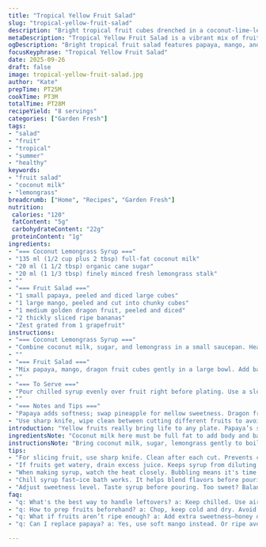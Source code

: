 ```yaml
---
title: "Tropical Yellow Fruit Salad"
slug: "tropical-yellow-fruit-salad"
description: "Bright tropical fruit cubes drenched in a coconut-lime-lemongrass syrup. Pineapple swapped with papaya for a softer texture. Kiwi replaced with golden dragon fruit for a mild crunch and visual pop. Bananas cut thicker to hold shape. Syrup sweetness reduced, lemongrass finely minced to avoid stringy bits. Lime zest swapped for grapefruit zest for subtle bitterness. Chilling syrup vital to avoid wilting fruit. Serves 8. Prepping fruit in advance? Keep cold and dry to maintain texture. Clean knife after each fruit to avoid cross-flavor contamination, especially with banana starches."
metaDescription: "Tropical Yellow Fruit Salad is a vibrant mix of fruity textures and flavors, enhanced by a refreshing coconut-lime-lemongrass syrup."
ogDescription: "Bright tropical fruit salad features papaya, mango, and dragon fruit drizzled with a coconut syrup, perfect for summer gatherings."
focusKeyphrase: "Tropical Yellow Fruit Salad"
date: 2025-09-26
draft: false
image: tropical-yellow-fruit-salad.jpg
author: "Kate"
prepTime: PT25M
cookTime: PT3M
totalTime: PT28M
recipeYield: "8 servings"
categories: ["Garden Fresh"]
tags:
- "salad"
- "fruit"
- "tropical"
- "summer"
- "healthy"
keywords:
- "fruit salad"
- "coconut milk"
- "lemongrass"
breadcrumb: ["Home", "Recipes", "Garden Fresh"]
nutrition: 
 calories: "120"
 fatContent: "5g"
 carbohydrateContent: "22g"
 proteinContent: "1g"
ingredients:
- "=== Coconut Lemongrass Syrup ==="
- "135 ml (1/2 cup plus 2 tbsp) full-fat coconut milk"
- "20 ml (1 1/2 tbsp) organic cane sugar"
- "20 ml (1 1/3 tbsp) finely minced fresh lemongrass stalk"
- ""
- "=== Fruit Salad ==="
- "1 small papaya, peeled and diced large cubes"
- "1 large mango, peeled and cut into chunky cubes"
- "1 medium golden dragon fruit, peeled and diced"
- "2 thickly sliced ripe bananas"
- "Zest grated from 1 grapefruit"
instructions:
- "=== Coconut Lemongrass Syrup ==="
- "Combine coconut milk, sugar, and lemongrass in a small saucepan. Heat over medium heat. Bubbling small and aromatic. Carefully watch: once it starts to simmer, reduce to low. Let it bubble gently for about 3 minutes, stirring occasionally. Lemongrass releases oils - stringy bits cling to sides; skim them if you want clearer syrup. Remove from heat and strain through a fine sieve into a bowl. Cool uncovered until room temp then cover and refrigerate roughly 25 mins until fully chilled. You want syrup cold so fruit doesn’t break down on contact."
- ""
- "=== Fruit Salad ==="
- "Mix papaya, mango, dragon fruit cubes gently in a large bowl. Add banana slices last to minimize mush. Sprinkle grapefruit zest over fruit. Toss carefully to combine. Do not smash fruit - keep shape. Refrigerate fruit bowl if prepping ahead. Drain any excess juice if fruits get watery."
- ""
- "=== To Serve ==="
- "Pour chilled syrup evenly over fruit right before plating. Use a slotted spoon to avoid syrup overload. Serve fresh. If syrup soaks too long fruit loses crunch and color dulls. Best served within an hour of syrup addition."
- ""
- "=== Notes and Tips ==="
- "Papaya adds softness; swap pineapple for mellow sweetness. Dragon fruit replaces kiwi’s tartness with subtle sweetness and crunch. Cutting bananas thicker keeps them from turning to mush quickly - use them ripe but firm. Lemongrass needs fine slicing to avoid stringy texture in syrup. Cooling syrup before pouring prevents premature fruit breakdown. If in a hurry, cool syrup in ice bath, stirring gently. If fresh lemongrass unavailable, substitute a splash of fresh lime juice with a dash of grated ginger for aromatic lift."
- "Use sharp knife, wipe clean between cutting different fruits to avoid color bleed or starch transfer. Avoid mixing fruit too aggressively or salad will become mushy. Keep refrigerated until serving to preserve freshness and aroma. Watch fruits' own juices; too watery means drain to stop dilution of syrup."
introduction: "Yellow fruits really bring life to any plate. Papaya’s softness cuts pineapple’s usual sharp edges. When ripe just right they pillow on the tongue, a texture contrast more forgiving but just as bright. Dragon fruit looks exotic but behaves as a lightly crunchy base— subtle sweetness, like a whisper among the loud mango chunks. Bananas thicker sliced, not too thin, so they hold shape and don’t vanish. Syrup is the glue; coconut milk lipids coat fruit, lemongrass oils punch through mild coconut creaminess, grapefruit zest adds that last bite of bitterness, so it doesn’t become cloying. Chill syrup till cold; warm syrup will turn fruit to mush fast. Use sharp knives, practice gentle toss. Watch textures carefully over time. Fruit salad isn't just cut fruit plus dressing. Timing and textural balance is everything."
ingredientsNote: "Coconut milk here must be full fat to add body and balance sweetness. Sugar is cut down slightly to avoid syrup overpowering delicate fruit. Lemongrass is key for aroma but if the fibers are too coarse your syrup ends up stringy and unpleasant on the tongue; mince it fine and tease out oils with careful simmer. Papaya replaces pineapple for a softer texture and milder acidity—less sharpness but still tropical bright. Golden dragon fruit instead of kiwi adds crunch without tartness, less color bleeding. Bananas thicker cut because thin slices get too soft fast—this also keeps salad fresh longer. Use fresh grapefruit zest instead of lime zest to add a bittersweet note, prevents the salad from being too sugary. If you can’t find dragon fruit, substitute with yellow kiwi or even small cubes of peach. Keep fruits dry before mixing, excess moisture means quick soggy salad. If your fruit is too ripe, hide it in the salad rather than serve standalone—adds sweetness without becoming mushy. Freshness matters; fragrant fruits don't last all day once cut. Upgrade knife skills to clean precise cuts. Changes in timing reflect slower simmer and longer chill for syrup; pulp and sugar marry better with slow heat."
instructionsNote: "Bring coconut milk, sugar, lemongrass gently to boil over medium heat. Head bubbles slowly, aromas will hit you before liquid shows signs. Once bubbling, reduce; let it simmer gently to extract flavors without evaporating too much liquid. Stir now and then; avoid burning sugar. Strain through fine mesh; don’t press lemongrass hard or you’ll get bitter notes. Chill uncovered first to speed cooling and prevent condensation. Refrigerate till syrup is fully chilled — no rush. Fruit prep matters: peel cleanly, cut into distinct cubes or rounds. Bananas last to reduce bruising and discoloration. Mix gently to preserve shape, toss with zest after mixing fruit to distribute aroma evenly but avoid overhandling. Pour syrup at last minute; any sooner and vibrant fruit textures deteriorate. Use slotted spoon to control syrup amount on plates. If syrup thickens in fridge, bring to room temp before serving and whisk lightly to regain pourable consistency. Over boiling syrup reduces volume down, so simmer low; you want flavor, not syrup glaze. For quicker prep: chill fruit while syrup simmers, then assemble just before serving. Avoid overmixing; you want chewed, not mashed. Use citrus zest — grapefruit better than lime here — to cut richness. If syrup too sweet, add a splash of fresh lime juice after chilling for balancing brightness."
tips:
- "For slicing fruit, use sharp knife. Clean after each cut. Prevents cross-flavors. Especially bananas; they get starchy. Keep chunks distinct."
- "If fruits get watery, drain excess juice. Keeps syrup from diluting. Watery salad loses flavors. Freshness matters. Quick fix."
- "When making syrup, watch the heat closely. Bubbling means it's time to reduce. Simmer under low heat for flavors to meld. Avoid burning sugar."
- "Chill syrup fast—ice bath works. It helps blend flavors before pouring. Warm syrup breaks down fruit quickly. Keep things fresh until serving."
- "Adjust sweetness level. Taste syrup before pouring. Too sweet? Balance with lime juice; adds brightness. Don’t overpower the fruit."
faq:
- "q: What's the best way to handle leftovers? a: Keep chilled. Use airtight container. Fruit will soften. Use within 24 hours. Fresh texture matters."
- "q: How to prep fruits beforehand? a: Chop, keep cold and dry. Avoid mixing until serving. Soggy fruit ruins experience. Watch surface moisture."
- "q: What if fruits aren’t ripe enough? a: Add extra sweetness—honey or agave. Blend well into syrup. Ripen in warm place before cutting."
- "q: Can I replace papaya? a: Yes, use soft mango instead. Or ripe avocado adds creaminess without sweetness. Adjust syrup accordingly."

---
```

